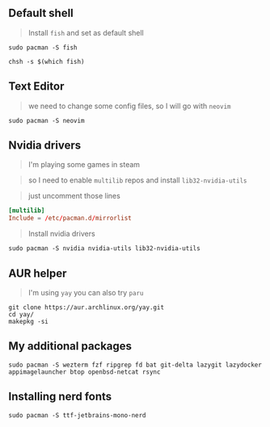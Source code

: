 ## Default shell

> Install `fish` and set as default shell

```fish
sudo pacman -S fish

chsh -s $(which fish)
```

## Text Editor

> we need to change some config files, so I will go with `neovim`

```fish
sudo pacman -S neovim
```

## Nvidia drivers

> I'm playing some games in steam

> so I need to enable `multilib` repos and install `lib32-nvidia-utils`

> just uncomment those lines

```conf [/etc/pacman.conf]
[multilib]
Include = /etc/pacman.d/mirrorlist
```

> Install nvidia drivers

```fish
sudo pacman -S nvidia nvidia-utils lib32-nvidia-utils
```

## AUR helper

> I'm using `yay` you can also try `paru`

```fish
git clone https://aur.archlinux.org/yay.git
cd yay/
makepkg -si
```

## My additional packages

```fish
sudo pacman -S wezterm fzf ripgrep fd bat git-delta lazygit lazydocker appimagelauncher btop openbsd-netcat rsync
```

## Installing nerd fonts

```fish
sudo pacman -S ttf-jetbrains-mono-nerd
```
